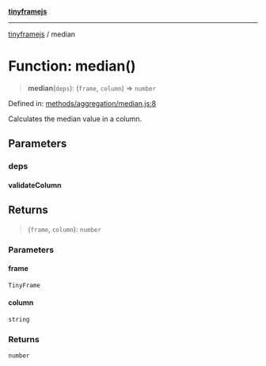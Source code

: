 [**tinyframejs**](../README.md)

***

[tinyframejs](../README.md) / median

# Function: median()

> **median**(`deps`): (`frame`, `column`) => `number`

Defined in: [methods/aggregation/median.js:8](https://github.com/AlphaQuantJS/tinyframejs/blob/774ec19a646fb36d00f0c4a06bec916acd1a47d8/src/methods/aggregation/median.js#L8)

Calculates the median value in a column.

## Parameters

### deps

#### validateColumn

## Returns

> (`frame`, `column`): `number`

### Parameters

#### frame

`TinyFrame`

#### column

`string`

### Returns

`number`
